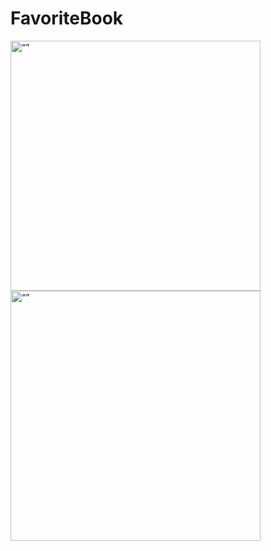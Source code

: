# FavoriteBook

<img src="https://github.com/10urbulut/FavoriteBook/assets/77685360/fa75f0a0-0c86-42b4-9215-3b048cd52ad1" alt= “” width="400">

<img src="https://github.com/10urbulut/FavoriteBook/assets/77685360/5b34f942-1b39-4ad8-a0e0-4a466c8e3afd" alt= “” width="400">
